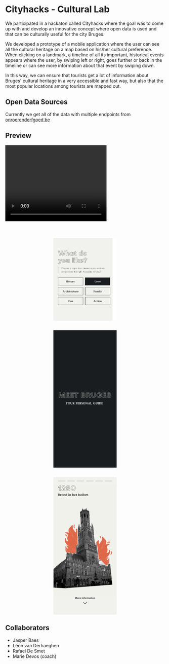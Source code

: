 # Cityhacks - Cultural Lab

We participated in a hackaton called Cityhacks where the goal was to come up with and develop an innovative concept where open data is used and that can be culturally useful for the city Bruges.  

We developed a prototype of a mobile application where the user can see all the cultural heritage on a map based on his/her cultural preference. When clicking on a landmark, a timeline of all its important, historical events appears where the user, by swiping left or right, goes further or back in the timeline or can see more information about that event by swiping down.

In this way, we can ensure that tourists get a lot of information about Bruges' cultural heritage in a very accessible and fast way, but also that the most popular locations among tourists are mapped out.

## Open Data Sources
 Currently we get all of the data with multiple endpoints from [onroerenderfgoed.be](https://www.onroerenderfgoed.be/)

## Preview

<video width="320" height="240" controls>
  <source src="/website/assets/images/Cityhacks.mp4" type="video/mp4">
</video>

<img src="./website/assets/images/image.png" alt="drawing" width="200" style="display: block; margin-left: auto; margin-right: auto; margin-top:50px"/>
<img src="./website/assets/images/Startscherm.png" alt="drawing" width="200" style="display: block; margin-left: auto; margin-right: auto; margin-top:30px"/>
<img src="./website/assets/images/Detail.png" alt="drawing" width="200" style="display: block; margin-left: auto; margin-right: auto; margin-top:30px"/>

## Collaborators

- Jasper Baes
- Léon van Derhaeghen
- Rafael De Smet
- Marie Devos (coach)